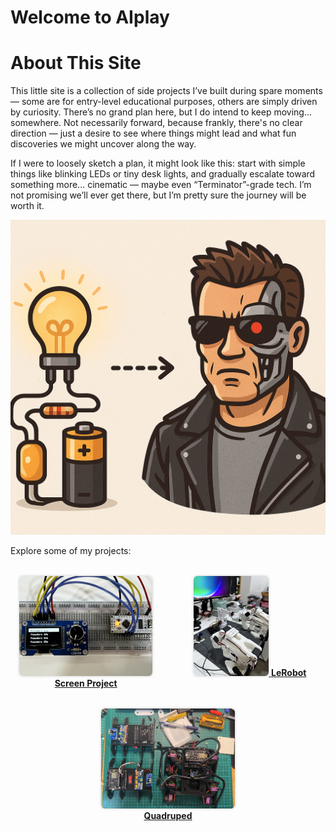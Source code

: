 # Welcome to AIplay

# About This Site

This little site is a collection of side projects I’ve built during spare moments — some are for entry-level educational purposes, others are simply driven by curiosity. There’s no grand plan here, but I do intend to keep moving... somewhere. Not necessarily forward, because frankly, there's no clear direction — just a desire to see where things might lead and what fun discoveries we might uncover along the way.

If I were to loosely sketch a plan, it might look like this: start with simple things like blinking LEDs or tiny desk lights, and gradually escalate toward something more... cinematic — maybe even “Terminator”-grade tech. I’m not promising we’ll ever get there, but I’m pretty sure the journey will be worth it.

![From LED to Terminator](assets/images/led-to-terminator.png)

Explore some of my projects:

<style>
.project-grid {
  display: flex;
  flex-wrap: wrap;
  justify-content: space-evenly;
  gap: 2rem;
  margin-top: 2rem;
}

.project-card {
  flex: 1 1 200px;
  text-align: center;
  max-width: 220px;
}

.project-card img {
  height: 160px;
  width: auto;
  object-fit: contain;
  border-radius: 6px;
  box-shadow: 0 0 4px rgba(0,0,0,0.2);
  transition: transform 0.2s;
}

.project-card img:hover {
  transform: scale(1.05);
}
</style>

<div class="project-grid">

  <div class="project-card">
    <a href="projects/screen-project/timer/">
      <img src="assets/images/knob_pomodo.jpg" alt="Screen Project">
      <strong>Screen Project</strong>
    </a>
  </div>

  <div class="project-card">
    <a href="projects/lerobot">
      <img src="assets/images/lerobot-arm.jpg" alt="LeRobot">
      <strong>LeRobot</strong>
    </a>
  </div>

  <div class="project-card">
    <a href="projects/quadruped">
      <img src="assets/images/quadruped.jpg" alt="Quadruped">
      <strong>Quadruped</strong>
    </a>
  </div>

</div>
